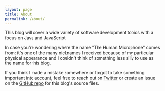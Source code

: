 ```yaml
---
layout: page
title: About
permalink: /about/
---
```


This blog will cover a wide variety of software development topics with a focus on Java and JavaScript.

In case you're wondering where the name "The Human Microphone" comes from: it's one of the many nicknames I received because of my particular physical appearance and I couldn't think of something less silly to use as the name for this blog.

If you think I made a mistake somewhere or forgot to take something important into account, feel free to reach out on [Twitter](https://twitter.com/thehumanmicrop1) or create an issue on the [GitHub repo](https://github.com/thehumanmicrophone/thehumanmicrophone.github.io-source) for this blog's source files.
